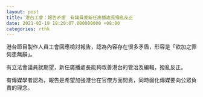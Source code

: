 ```yaml
---
layout: post
title: 港台工會：報告矛盾　有議員冀新任廣播處長撥亂反正
date: 2021-02-19 18:20:07.000000000 +08:00
categories: rthk
---
```


港台節目製作人員工會回應檢討報告，認為內容存在很多矛盾，形容是「欲加之罪何患無辭」。

有立法會議員就期望，新任廣播處長能夠改善港台的管治及編輯，撥亂反正。

有傳媒學者認為，報告是希望加強港台在官僚方面問責，同時弱化傳媒要向公眾負責的理念。　
